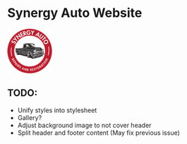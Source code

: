 # Synergy Auto Website
<img src="./global_assets/images/Colour_Logo_no-bg.png" width=20%>

## TODO:

- Unify styles into stylesheet
- Gallery?
- Adjust background image to not cover header
- Split header and footer content (May fix previous issue)
